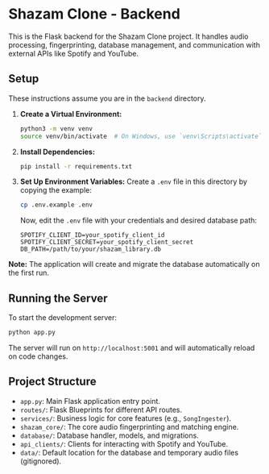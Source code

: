 # Shazam Clone - Backend

This is the Flask backend for the Shazam Clone project. It handles audio processing, fingerprinting, database management, and communication with external APIs like Spotify and YouTube.

## Setup

These instructions assume you are in the `backend` directory.

1.  **Create a Virtual Environment:**
    ```bash
    python3 -m venv venv
    source venv/bin/activate  # On Windows, use `venv\Scripts\activate`
    ```

2.  **Install Dependencies:**
    ```bash
    pip install -r requirements.txt
    ```

3.  **Set Up Environment Variables:**
    Create a `.env` file in this directory by copying the example:
    ```bash
    cp .env.example .env
    ```
    Now, edit the `.env` file with your credentials and desired database path:
    ```dotenv
    SPOTIFY_CLIENT_ID=your_spotify_client_id
    SPOTIFY_CLIENT_SECRET=your_spotify_client_secret
    DB_PATH=/path/to/your/shazam_library.db
    ```

**Note:** The application will create and migrate the database automatically on the first run.

## Running the Server

To start the development server:

```bash
python app.py
```

The server will run on `http://localhost:5001` and will automatically reload on code changes.

## Project Structure

-   `app.py`: Main Flask application entry point.
-   `routes/`: Flask Blueprints for different API routes.
-   `services/`: Business logic for core features (e.g., `SongIngester`).
-   `shazam_core/`: The core audio fingerprinting and matching engine.
-   `database/`: Database handler, models, and migrations.
-   `api_clients/`: Clients for interacting with Spotify and YouTube.
-   `data/`: Default location for the database and temporary audio files (gitignored).
